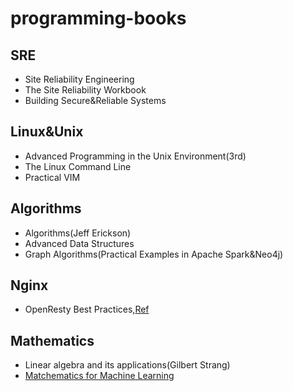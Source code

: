 # programming-books
## SRE
- Site Reliability Engineering
- The Site Reliability Workbook
- Building Secure&Reliable Systems
## Linux&Unix
- Advanced Programming in the Unix Environment(3rd)
- The Linux Command Line
- Practical VIM
## Algorithms
- Algorithms(Jeff Erickson)
- Advanced Data Structures
- Graph Algorithms(Practical Examples in Apache Spark&Neo4j)
## Nginx
- OpenResty Best Practices,[Ref](https://github.com/moonbingbing/openresty-best-practices)
## Mathematics
- Linear algebra and its applications(Gilbert Strang)
- [Matchematics for Machine Learning](https://mml-book.github.io/)
